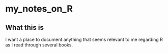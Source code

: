 # my_notes_on_R
## What this is 
I want a place to document anything that seems relevant to me regarding R as I read through several books.
